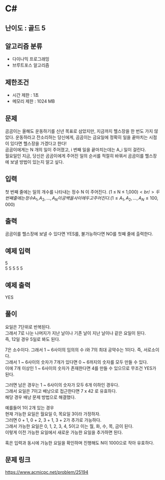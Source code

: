 # C#

## 난이도 : 골드 5

## 알고리즘 분류
  - 다이나믹 프로그래밍
  - 브루트포스 알고리즘

## 제한조건
  - 시간 제한 : 1초
  - 메모리 제한 : 1024 MB

## 문제
곰곰이는 올해도 운동하기를 신년 목표로 삼았지만, 지금까지 헬스장을 한 번도 가지 않았다. 운동하라고 잔소리하는 당신에게, 곰곰이는 금요일에 정확히 일을 끝마치는 시점이 있다면 헬스장을 가겠다고 한다!<br/>
곰곰이에게는 N 개의 일이 주어졌고, i 번째 일을 끝마치는데는 A_i 일이 걸린다.<br/>
월요일인 지금, 당신은 곰곰이에게 주어진 일의 순서를 적절히 바꿔서 곰곰이를 헬스장에 보낼 방법이 있는지 알고 싶다.<br/>


## 입력
첫 번째 줄에는 일의 개수를 나타내는 정수 N 이 주어진다. (1 ≤ N ≤ 1,000$)<br/>
두 번째 줄에는 정수 A_1, A_2, ..., A_N 이 공백을 사이에 두고 주어진다. (1 ≤ A_1, A_2, ..., A_N ≤ 100,000$)<br/>


## 출력
곰곰이를 헬스장에 보낼 수 있다면 YES를, 불가능하다면 NO를 첫째 줄에 출력한다.<br/>


## 예제 입력
5<br/>
5 5 5 5 5<br/>


## 예제 출력
YES<br/>


## 풀이
요일은 7단위로 반복된다.<br/>
그래서 7로 나눈 나머지가 지난 날이나 기존 날이 지난 날이나 같은 요일이 된다.<br/>
즉, 12일 경우 5일로 봐도 된다.<br/>


7은 소수이다. 그래서 1 ~ 6사이의 임의의 수 i와 7의 최대 공약수는 1이다. 즉, 서로소이다.<br/>
그래서 1 ~ 6사이의 숫자가 7개가 있다면 0 ~ 6까지의 숫자를 모두 만들 수 있다.<br/>
이에 7개 이상인 1 ~ 6사이의 숫자가 존재한다면 4를 만들 수 있으므로 무조건 YES가 된다.<br/>


그러면 남은 경우는 1 ~ 6사이의 숫자가 모두 6개 이하인 경우다.<br/>
그래서 요일은 7이고 배낭으로 접근한다면 7 x 42 로 유효하다.<br/>
해당 경우 배낭 문제 방법으로 해결했다.<br/>


예를들어 1이 2개 있는 경우<br/>
현재 가능한 요일은 월요일 0, 목요일 3이라 가정하자.<br/>
그러면 0 + 1, 0 + 2, 3 + 1, 3 + 2가 추가로 가능하다.<br/>
그래서 가능한 요일은 0, 1, 2, 3, 4, 5이고 이는 월, 화, 수, 목, 금이 된다.<br/>
이렇게 이전 가능한 요일에서 새로운 가능한 요일을 추가하면 된다.<br/>


혹은 입력과 동시에 가능한 요일을 확인하며 진행해도 N이 1000으로 작아 유효하다.<br/>


## 문제 링크
https://www.acmicpc.net/problem/25194